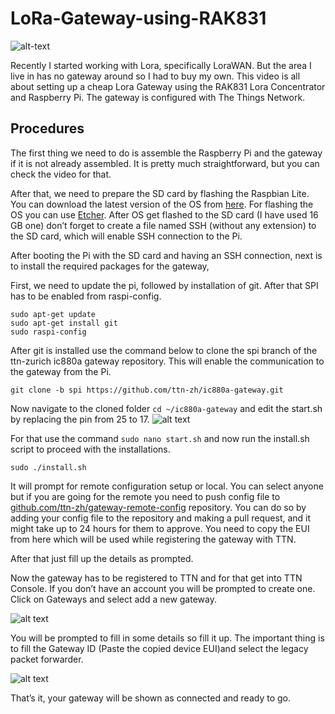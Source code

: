 # LoRa-Gateway-using-RAK831

![alt-text](https://github.com/vyshakpadinjarote/LoRa-Gateway-using-RAK831/blob/master/Images/gateway.png)

Recently I started working with Lora, specifically LoraWAN. But the area I live in has no gateway around so I had to buy my own. This video is all about setting up a cheap Lora Gateway using the RAK831 Lora Concentrator and Raspberry Pi. The gateway is configured with The Things Network.

## Procedures

The first thing we need to do is assemble the Raspberry Pi and the gateway if it is not already assembled. It is pretty much straightforward, but you can check the video for that.

After that, we need to prepare the SD card by flashing the Raspbian Lite. You can download the latest version of the OS from [here](https://www.raspberrypi.org/downloads/raspbian/). For flashing the OS you can use [Etcher](https://www.balena.io/etcher/). After OS get flashed to the SD card (I have used 16 GB one) don’t forget to create a file named SSH (without any extension) to the SD card, which will enable SSH connection to the Pi.

After booting the Pi with the SD card and having an SSH connection, next is to install the required packages for the gateway,

First, we need to update the pi, followed by installation of git. After that SPI has to be enabled from raspi-config.

```
sudo apt-get update
sudo apt-get install git
sudo raspi-config
```

After git is installed use the command below to clone the spi branch of the ttn-zurich ic880a gateway repository. This will enable the communication to the gateway from the Pi.

```
git clone -b spi https://github.com/ttn-zh/ic880a-gateway.git
```

Now navigate to the cloned folder ```cd ~/ic880a-gateway``` and edit the start.sh by replacing the pin from 25 to 17. 
![alt text](https://github.com/vyshakpadinjarote/LoRa-Gateway-using-RAK831/blob/master/Images/Screenshot%20(55).png)

For that use the command ```sudo nano start.sh``` and now run the install.sh script to proceed with the installations.

```
sudo ./install.sh
```

It will prompt for remote configuration setup or local. You can select anyone but if you are going for the remote you need to push config file to [github.com/ttn-zh/gateway-remote-config](github.com/ttn-zh/gateway-remote-config) repository. You can do so by adding your config file to the repository and making a pull request, and it might take up to 24 hours for them to approve. You need to copy the EUI from here which will be used while registering the gateway with TTN.

After that just fill up the details as prompted.

Now the gateway has to be registered to TTN and for that get into TTN Console. If you don’t have an account you will be prompted to create one.  Click on Gateways and select add a new gateway.

![alt text](https://github.com/vyshakpadinjarote/LoRa-Gateway-using-RAK831/blob/master/Images/Screenshot%20(53).png)

You will be prompted to fill in some details so fill it up. The important thing is to fill the Gateway ID (Paste the copied device EUI)and select the legacy packet forwarder.

![alt text](https://github.com/vyshakpadinjarote/LoRa-Gateway-using-RAK831/blob/master/Images/Screenshot%20(54).png)

That’s it, your gateway will be shown as connected and ready to go.

